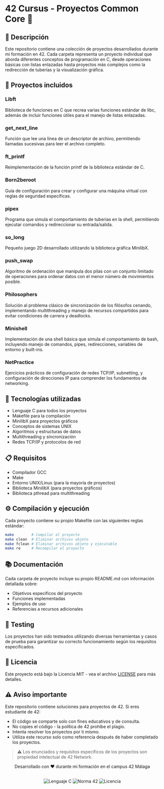 # 42 Cursus - Proyectos Common Core 🚀

## 📝 Descripción
Este repositorio contiene una colección de proyectos desarrollados durante mi formación en 42. Cada carpeta representa un proyecto individual que aborda diferentes conceptos de programación en C, desde operaciones básicas con listas enlazadas hasta proyectos más complejos como la redirección de tuberías y la visualización gráfica.

## 📂 Proyectos incluidos

### Libft
Biblioteca de funciones en C que recrea varias funciones estándar de libc, además de incluir funciones útiles para el manejo de listas enlazadas.

### get_next_line
Función que lee una línea de un descriptor de archivo, permitiendo llamadas sucesivas para leer el archivo completo.

### ft_printf
Reimplementación de la función printf de la biblioteca estándar de C.

### Born2beroot
Guía de configuración para crear y configurar una máquina virtual con reglas de seguridad específicas.

### pipex
Programa que simula el comportamiento de tuberías en la shell, permitiendo ejecutar comandos y redireccionar su entrada/salida.

### so_long
Pequeño juego 2D desarrollado utilizando la biblioteca gráfica MinilibX.

### push_swap
Algoritmo de ordenación que manipula dos pilas con un conjunto limitado de operaciones para ordenar datos con el menor número de movimientos posible.

### Philosophers
Solución al problema clásico de sincronización de los filósofos cenando, implementando multithreading y manejo de recursos compartidos para evitar condiciones de carrera y deadlocks.

### Minishell
Implementación de una shell básica que simula el comportamiento de bash, incluyendo manejo de comandos, pipes, redirecciones, variables de entorno y built-ins.

### NetPractice
Ejercicios prácticos de configuración de redes TCP/IP, subnetting, y configuración de direcciones IP para comprender los fundamentos de networking.

## 🔧 Tecnologías utilizadas
- Lenguaje C para todos los proyectos
- Makefile para la compilación
- MinilibX para proyectos gráficos
- Conceptos de sistemas UNIX
- Algoritmos y estructuras de datos
- Multithreading y sincronización
- Redes TCP/IP y protocolos de red

## 📋 Requisitos
- Compilador GCC
- Make
- Entorno UNIX/Linux (para la mayoría de proyectos)
- Biblioteca MinilibX (para proyectos gráficos)
- Biblioteca pthread para multithreading

## ⚙️ Compilación y ejecución
Cada proyecto contiene su propio Makefile con las siguientes reglas estándar:
```bash
make        # Compilar el proyecto
make clean  # Eliminar archivos objeto
make fclean # Eliminar archivos objeto y ejecutable
make re     # Recompilar el proyecto
```

## 📚 Documentación
Cada carpeta de proyecto incluye su propio README.md con información detallada sobre:
- Objetivos específicos del proyecto
- Funciones implementadas
- Ejemplos de uso
- Referencias a recursos adicionales

## 🧪 Testing
Los proyectos han sido testeados utilizando diversas herramientas y casos de prueba para garantizar su correcto funcionamiento según los requisitos especificados.

## 📄 Licencia
Este proyecto está bajo la Licencia MIT - vea el archivo [LICENSE](LICENSE) para más detalles.

## ⚠️ Aviso importante
Este repositorio contiene soluciones para proyectos de 42. Si eres estudiante de 42:
- El código se comparte solo con fines educativos y de consulta.
- No copies el código - la política de 42 prohíbe el plagio.
- Intenta resolver los proyectos por ti mismo.
- Utiliza este recurso solo como referencia después de haber completado los proyectos.

> ⚠️ Los enunciados y requisitos específicos de los proyectos son propiedad intelectual de 42 Network.

<div align="center">
    <p>Desarrollado con ❤️ durante mi formación en el campus 42 Málaga</p>
    <br>
    <img src="https://img.shields.io/badge/Lenguaje-C-blue?style=for-the-badge&logo=c" alt="Lenguaje C"/>
    <img src="https://img.shields.io/badge/Norma-42-red?style=for-the-badge" alt="Norma 42"/>
    <img src="https://img.shields.io/badge/Licencia-MIT-yellow?style=for-the-badge" alt="Licencia"/>
</div>
